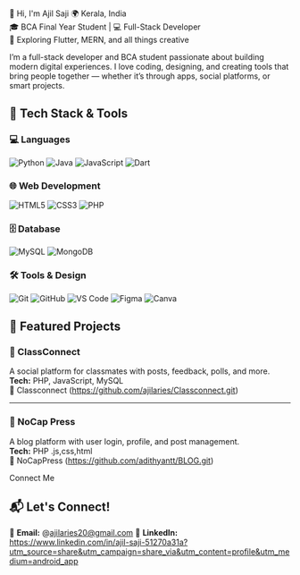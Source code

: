 👋 Hi, I'm Ajil  Saji
🌍 Kerala, India  
🎓 BCA Final Year Student | 💻 Full-Stack Developer  
📱 Exploring Flutter, MERN, and all things creative

I’m  a full-stack developer and BCA student passionate about building modern digital experiences.
I love coding, designing, and creating tools that bring people together — whether it’s through apps, social platforms, or smart projects.

## 🚀 Tech Stack & Tools

### 💻 Languages  
![Python](https://img.shields.io/badge/Python-3776AB?style=flat&logo=python&logoColor=white)
![Java](https://img.shields.io/badge/Java-ED8B00?style=flat&logo=openjdk&logoColor=white)
![JavaScript](https://img.shields.io/badge/JavaScript-F7DF1E?style=flat&logo=javascript&logoColor=black)
![Dart](https://img.shields.io/badge/Dart-0175C2?style=flat&logo=dart&logoColor=white)

### 🌐 Web Development  
![HTML5](https://img.shields.io/badge/HTML5-E34F26?style=flat&logo=html5&logoColor=white)
![CSS3](https://img.shields.io/badge/CSS3-1572B6?style=flat&logo=css3&logoColor=white)
![PHP](https://img.shields.io/badge/PHP-777BB4?style=flat&logo=php&logoColor=white)


### 🗄️ Database  
![MySQL](https://img.shields.io/badge/MySQL-005C84?style=flat&logo=mysql&logoColor=white)
![MongoDB](https://img.shields.io/badge/MongoDB-4EA94B?style=flat&logo=mongodb&logoColor=white)

### 🛠 Tools & Design  
![Git](https://img.shields.io/badge/Git-F05032?style=flat&logo=git&logoColor=white)
![GitHub](https://img.shields.io/badge/GitHub-181717?style=flat&logo=github&logoColor=white)
![VS Code](https://img.shields.io/badge/VS%20Code-0078D4?style=flat&logo=visual-studio-code&logoColor=white)
![Figma](https://img.shields.io/badge/Figma-F24E1E?style=flat&logo=figma&logoColor=white)
![Canva](https://img.shields.io/badge/Canva-00C4CC?style=flat&logo=canva&logoColor=white)


## 📂 Featured Projects

### 🧠 ClassConnect  
A social platform for classmates with posts, feedback, polls, and more.  
**Tech:** PHP, JavaScript, MySQL  
🔗 Classconnect (https://github.com/ajilaries/Classconnect.git)

---

### 📰 NoCap Press  
A blog platform with user login, profile, and post management.  
**Tech:** PHP .js,css,html  
🔗 NoCapPress (https://github.com/adithyantt/BLOG.git)

Connect Me

## 📬 Let's Connect!

💌 **Email:** @ajilaries20@gmail.com
💼 **LinkedIn:** https://www.linkedin.com/in/ajil-saji-51270a31a?utm_source=share&utm_campaign=share_via&utm_content=profile&utm_medium=android_app 
 


